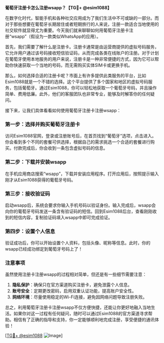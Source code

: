 **葡萄牙注册卡怎么注册wsapp？【TG💪+ @esim1088】**

在数字化时代，智能手机和各种社交应用成为了我们生活中不可或缺的一部分。而对于那些想要在葡萄牙长期居住或者短期旅行的人来说，注册一款适合当地使用的社交软件就显得尤为重要。今天我们就来聊聊如何用葡萄牙注册卡注册“wsapp”（假设为一款类似WhatsApp的应用）。

首先，我们需要了解什么是注册卡。注册卡通常是由运营商提供的虚拟号码服务，它允许用户通过该号码接收短信验证码，从而完成各类在线账户的注册。对于计划在葡萄牙使用本地服务的用户来说，注册卡是一种非常便捷的方式，因为它可以帮助你快速获取一个当地的号码，而无需购买实体SIM卡或更换手机。

那么，如何选择合适的注册卡呢？市面上有许多提供此类服务的平台，比如Esim1088就是一个不错的选择。这个平台提供了多个国家和地区的虚拟号码服务，包括葡萄牙。通过Esim1088，你可以轻松地获取一个葡萄牙号码，并且操作简单、费用低廉。此外，他们的客服团队也非常专业，能够及时解答你的任何疑问。

接下来，让我们具体看看如何使用葡萄牙注册卡注册wsapp：

### 第一步：选择并购买葡萄牙注册卡

访问Esim1088官网，登录或注册账号后，在首页找到“葡萄牙”选项，点击进入。你会看到多个不同的套餐可供选择，根据自己的需求挑选一个合适的套餐进行购买。付款完成后，你会收到一条包含虚拟号码的信息。

### 第二步：下载并安装wsapp

在手机应用商店搜索“wsapp”，下载并安装应用程序。打开应用后，按照提示输入刚才从Esim1088获得的葡萄牙号码。

### 第三步：接收验证码

启动wsapp后，系统会要求你输入手机号码以验证身份。输入完成后，wsapp会向你的葡萄牙号码发送一条含有验证码的短信。回到Esim1088后台，查看刚刚收到的短信内容，复制验证码填入wsapp中即可完成验证。

### 第四步：设置个人信息

验证成功后，你可以开始设置个人资料，包括头像、昵称等信息。此时，你的wsapp已经成功绑定到葡萄牙号码上了！

### 注意事项

虽然使用注册卡注册wsapp的过程相对简单，但还是有一些细节需要注意：

1. **隐私保护**：确保只在官方渠道购买注册卡，避免泄露个人信息。
2. **账号安全**：定期更改密码，启用双重认证功能，提高账户安全性。
3. **网络环境**：尽量使用稳定的Wi-Fi连接，避免因网络问题导致注册失败。

总之，利用葡萄牙注册卡注册wsapp不仅方便快捷，还能让你更好地融入当地生活。如果你对这一过程有任何疑问，随时可以通过Esim1088的官方渠道寻求帮助。相信有了正确的指导和支持，你一定能够顺利地完成注册，享受便捷的通讯体验！

[[TG💪+ @esim1088](https://t.me/s/esim1088) ![Image](https://i.postimg.cc/4NQfJmqS/Snipaste-2025-05-13-00-14-12.png)]